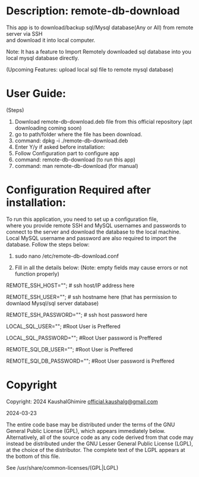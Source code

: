 # Description: remote-db-download
This app is to download/backup sql/Mysql database(Any or All) from remote server via SSH <br>
and download it into local computer. <br> 

Note: It has a feature to Import Remotely downloaded sql database into you local mysql database directly.

(Upcoming Features: upload local sql file to remote mysql database)

# User Guide:
(Steps)
1. Download remote-db-download.deb file from this official repository (apt downloading coming soon) <br>
2. go to path/folder where the file has been download. <br>
3. command:  dpkg -i ./remote-db-download.deb <br>
4. Enter Y/y if asked before installation:<br>
5. Follow Configuration part to configure app
6. command: remote-db-download (to run this app)<br>
7. command:  man remote-db-download     (for manual)<br>


# Configuration Required after installation:
To run this application, you need to set up a configuration file, <br>
where you provide remote SSH and MySQL usernames and passwords to connect to the server and download the database to the local machine. <br>
Local MySQL username and password are also required to import the database. Follow the steps below:

1. sudo nano /etc/remote-db-download.conf

2. Fill in all the details below: (Note: empty fields may cause errors or not function properly)

REMOTE_SSH_HOST="";   # ssh host/IP address here


REMOTE_SSH_USER="";   # ssh hostname  here (that has permission to downlaod Mysql/sql server database)


REMOTE_SSH_PASSWORD="";   # ssh host password  here


LOCAL_SQL_USER="";  #Root User is Preffered


LOCAL_SQL_PASSWORD="";   #Root User password is Preffered


REMOTE_SQl_DB_USER="";  #Root User is Preffered


REMOTE_SQl_DB_PASSWORD="";  #Root User password is Preffered




# Copyright

Copyright: 2024 KaushalGhimire <official.kaushalg@gmail.com>

2024-03-23

The entire code base may be distributed under the terms of the GNU General
Public License (GPL), which appears immediately below.  Alternatively, all
of the source code as any code derived from that code may instead be
distributed under the GNU Lesser General Public License (LGPL), at the
choice of the distributor. The complete text of the LGPL appears at the
bottom of this file.

See /usr/share/common-licenses/(GPL|LGPL)